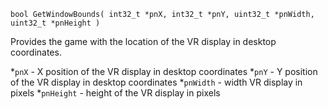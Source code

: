 `bool GetWindowBounds( int32_t *pnX, int32_t *pnY, uint32_t *pnWidth, uint32_t *pnHeight )`

Provides the game with the location of the VR display in desktop coordinates.

*`pnX` - X position of the VR display in desktop coordinates
*`pnY` - Y position of the VR display in desktop coordinates
*`pnWidth` - width VR display in pixels
*`pnHeight` - height of the VR display in pixels

